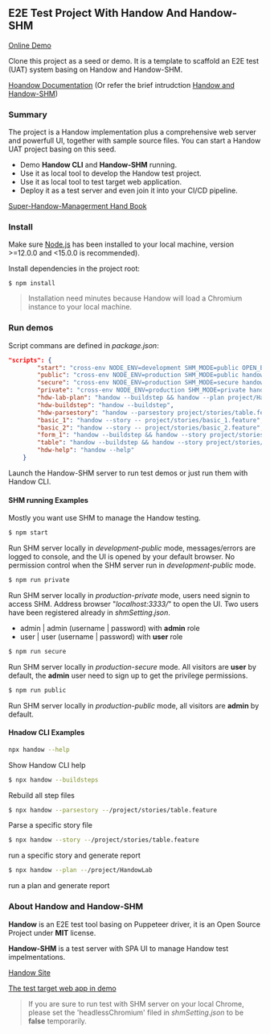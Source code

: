 ## E2E Test Project With Handow And Handow-SHM

[Online Demo](http://demo.shm.handow.org/)

Clone this project as a seed or demo. It is a template to scaffold an E2E test (UAT) system basing on Handow and Handow-SHM.

[Hoandow Documentation](http://www.handow.org/documents)
(Or refer the brief intrudction [Handow and Handow-SHM](http://www.handow.org/documents/Handow_HandowSHM))

### Summary

The project is a Handow implementation plus a comprehensive web server and powerfull UI, together with sample source files. You can start a Handow UAT project basing on this seed.

+ Demo **Handow CLI** and **Handow-SHM** running.
+ Use it as local tool to develop the Handow test project.
+ Use it as local tool to test target web application.
+ Deploy it as a test server and even join it into your CI/CD pipeline.

[Super-Handow-Managerment Hand Book](http://www.handow.org/documents/HandbookSHM)

### Install

Make sure [Node.js](https://nodejs.org/en/download/) has been installed to your local machine, version >=12.0.0 and <15.0.0 is recommended).

Install dependencies in the project root:

```
$ npm install
```

> Installation need minutes because Handow will load a Chromium instance to your local machine.

### Run demos

Script commans are defined in _package.json_:

```json
"scripts": {
        "start": "cross-env NODE_ENV=development SHM_MODE=public OPEN_BROWSER=true handow-shm",
        "public": "cross-env NODE_ENV=production SHM_MODE=public handow-shm",
        "secure": "cross-env NODE_ENV=production SHM_MODE=secure handow-shm",
        "private": "cross-env NODE_ENV=production SHM_MODE=private handow-shm",
        "hdw-lab-plan": "handow --buildstep && handow --plan project/HandowLab",
        "hdw-buildstep": "handow --buildstep",
        "hdw-parsestory": "handow --parsestory project/stories/table.feature",
        "basic_1": "handow --story -- project/stories/basic_1.feature",
        "basic_2": "handow --story -- project/stories/basic_2.feature",
        "form_1": "handow --buildstep && handow --story project/stories/form_1.feature",
        "table": "handow --buildstep && handow --story project/stories/table.feature",
        "hdw-help": "handow --help"
    }
```

Launch the Handow-SHM server to run test demos or just run them with Handow CLI.

#### SHM running Examples

Mostly you want use SHM to manage the Handow testing.

```bash
$ npm start
```

Run SHM server locally in _development-public_ mode, messages/errors are logged to console, and the UI is opened by your default browser. No permission control when the SHM server run in _development-public_ mode.

```bash
$ npm run private
```

Run SHM server locally in _production-private_ mode, users need signin to access SHM. Address browser "_localhost:3333/_" to open the UI. Two users have been registered already in _shmSetting.json_.

+ admin | admin (username | password) with **admin** role
+ user | user (username | password) with **user** role

```bash
$ npm run secure
```

Run SHM server locally in _production-secure_ mode. All visitors are **user** by default, the **admin** user need to sign up to get the privilege permissions.

```bash
$ npm run public
```

Run SHM server locally in _production-public_ mode, all visitors are **admin** by default.

#### Hnadow CLI Examples

```bash
npx handow --help
```
Show Handow CLI help

```bash
$ npx handow --buildsteps
```

Rebuild all step files

```bash
$ npx handow --parsestory --/project/stories/table.feature
```

Parse a specific story file

```bash
$ npx handow --story --/project/stories/table.feature
```

run a specific story and generate report

```bash
$ npx handow --plan --/project/HandowLab
```
run a plan and generate report


### About Handow and Handow-SHM

**Handow** is an E2E test tool basing on Puppeteer driver, it is an Open Source Project under **MIT** license.

**Handow-SHM** is a test server with SPA UI to manage Handow test impelmentations.

[Handow Site](http://www.handow.org)

[The test target web app in demo](http://www.handow.org/lab)

> If you are sure to run test with SHM server on your local Chrome, please set the 'headlessChromium' filed in _shmSetting.json_ to be **false** temporarily. 
